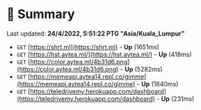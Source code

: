 # 📖 Summary
Last updated: **24/4/2022, 5:51:22 PTG "Asia/Kuala_Lumpur"**

- `GET` [https://shrt.ml](https://shrt.ml) - **Up** (1651ms)
- `GET` [https://hst.aytea.ml/](https://hst.aytea.ml/) - **Up** (418ms)
- `GET` [https://color.aytea.ml/4b31d6.png](https://color.aytea.ml/4b31d6.png) - **Up** (5282ms)
- `GET` [https://memeapi.aytea14.repl.co/gimme](https://memeapi.aytea14.repl.co/gimme) - **Up** (1840ms)
- `GET` [https://teledrivemy.herokuapp.com/dashboard](https://teledrivemy.herokuapp.com/dashboard) - **Up** (231ms)
